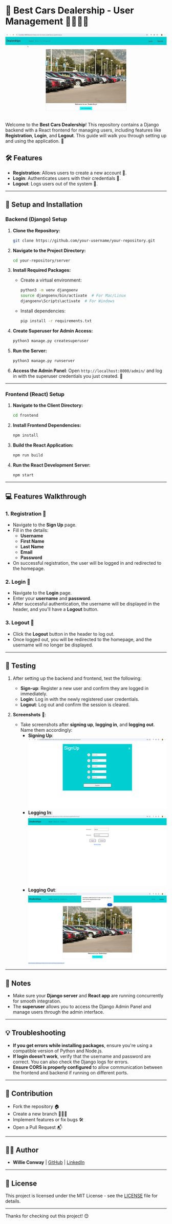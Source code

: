 
# 🚗 **Best Cars Dealership - User Management** 👥👨🏿‍💻

![User Management](https://github.com/Willie-Conway/xrwvm-fullstack_developer_capstone/blob/c15693aa972f35033c7b8901ab84b3f7eb01ef2b/Screenshots/User%20Management.gif)

Welcome to the **Best Cars Dealership**! This repository contains a Django backend with a React frontend for managing users, including features like **Registration**, **Login**, and **Logout**. This guide will walk you through setting up and using the application. 🚀

## 🛠️ **Features**
- **Registration**: Allows users to create a new account 📝.
- **Login**: Authenticates users with their credentials 🔑.
- **Logout**: Logs users out of the system 🚪.

---

## 🚀 **Setup and Installation** 

### Backend (Django) Setup

1. **Clone the Repository:**

   ```bash
   git clone https://github.com/your-username/your-repository.git
   ```

2. **Navigate to the Project Directory:**

   ```bash
   cd your-repository/server
   ```

3. **Install Required Packages:**

   - Create a virtual environment:

     ```bash
     python3 -m venv djangoenv
     source djangoenv/bin/activate  # For Mac/Linux
     djangoenv\Scripts\activate  # For Windows
     ```

   - Install dependencies:

     ```bash
     pip install -r requirements.txt
     ```

4. **Create Superuser for Admin Access:**

   ```bash
   python3 manage.py createsuperuser
   ```

5. **Run the Server:**

   ```bash
   python3 manage.py runserver
   ```

6. **Access the Admin Panel**:
   Open `http://localhost:8000/admin/` and log in with the superuser credentials you just created. 🔑

---

### Frontend (React) Setup

1. **Navigate to the Client Directory:**

   ```bash
   cd frontend
   ```

2. **Install Frontend Dependencies:**

   ```bash
   npm install
   ```

3. **Build the React Application:**

   ```bash
   npm run build
   ```

4. **Run the React Development Server:**

   ```bash
   npm start
   ```

---

## 💻 **Features Walkthrough**

### 1. **Registration** 📝
   - Navigate to the **Sign Up** page.
   - Fill in the details:
     - **Username**
     - **First Name**
     - **Last Name**
     - **Email**
     - **Password**
   - On successful registration, the user will be logged in and redirected to the homepage.

### 2. **Login** 🔑
   - Navigate to the **Login** page.
   - Enter your **username** and **password**.
   - After successful authentication, the username will be displayed in the header, and you'll have a **Logout** button.

### 3. **Logout** 🚪
   - Click the **Logout** button in the header to log out.
   - Once logged out, you will be redirected to the homepage, and the username will no longer be displayed.

---

## 🧪 **Testing**

1. After setting up the backend and frontend, test the following:
   - **Sign-up**: Register a new user and confirm they are logged in immediately.
   - **Login**: Log in with the newly registered user credentials.
   - **Logout**: Log out and confirm the session is cleared.

2. **Screenshots** 📸:
   - Take screenshots after **signing up**, **logging in**, and **logging out**. Name them accordingly:
     - **Signing Up**: ![Signing Up Screenshot](https://github.com/Willie-Conway/xrwvm-fullstack_developer_capstone/blob/a0b0927b7a2548a3b5ff32960aad03f5c71837f1/Screenshots/sign-up.png)
     - **Logging In**: ![Logging In Screenshot](https://github.com/Willie-Conway/xrwvm-fullstack_developer_capstone/blob/a0b0927b7a2548a3b5ff32960aad03f5c71837f1/Screenshots/login.png)
     - **Logging Out**: ![Logging Out Screenshot](https://github.com/Willie-Conway/xrwvm-fullstack_developer_capstone/blob/a0b0927b7a2548a3b5ff32960aad03f5c71837f1/Screenshots/logout.jpg)

---

## 📝 **Notes**

- Make sure your **Django server** and **React app** are running concurrently for smooth integration.
- The **superuser** allows you to access the Django Admin Panel and manage users through the admin interface.

---

## 💡 **Troubleshooting**

- **If you get errors while installing packages**, ensure you're using a compatible version of Python and Node.js.
- **If login doesn’t work**, verify that the username and password are correct. You can also check the Django logs for errors.
- **Ensure CORS is properly configured** to allow communication between the frontend and backend if running on different ports.

---

## 📌 **Contribution**

- Fork the repository 🏠
- Create a new branch 👨🏿‍💻
- Implement features or fix bugs 🛠️
- Open a Pull Request 📬

---

## 👨‍💻 **Author**
- **Willie Conway** | [GitHub](https://github.com/Willie-Conway) | [LinkedIn](https://linkedin.com/in/willieconway)

---

## 📄 **License**

This project is licensed under the MIT License - see the [LICENSE](LICENSE) file for details.

---

Thanks for checking out this project! 😊
```

